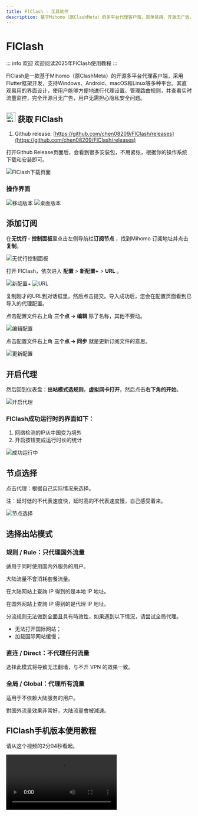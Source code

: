 ```yaml
---
title: FlClash - 工具软件
description: 基于Mihomo（原ClashMeta）的多平台代理客户端，简单易用，开源无广告。
---
```


# FlClash

::: info 欢迎
欢迎阅读2025年FlClash使用教程
:::

FlClash是一款基于Mihomo（原ClashMeta）的开源多平台代理客户端，采用Flutter框架开发，支持Windows、Android、macOS和Linux等多种平台。其直观易用的界面设计，使用户能够方便地进行代理设置、管理路由规则，并查看实时流量监控，完全开源且无广告，用户无需担心隐私安全问题。

## <img src="/images/image_spaces_2FtaiByLw8cj0IZKJTlaiM_2Fuploads_2Fu2sHeQjHJurcgVhJB1zO_2Ficon_2.png" width="26" height="26" alt="FlClash图标"> 获取 FlClash

1. Github release: [https://github.com/chen08209/FlClash/releases](https://github.com/chen08209/FlClash/releases)

打开Github Release页面后，会看到很多安装包，不用紧张，根据你的操作系统下载和安装即可。

<img src="/images/image_spaces_2FtaiByLw8cj0IZKJTlaiM_2Fuploads_2FmV6rxFWJRr8WsZsZFpbr_2Fimage_3.png" alt="FlClash下载页面">

### 操作界面

<img src="/images/image_spaces_2FtaiByLw8cj0IZKJTlaiM_2Fuploads_2FW2zBR48roOx17y7sNV6x_2Fmobile_1.gif" alt="移动版本"> <img src="/images/image_spaces_2FtaiByLw8cj0IZKJTlaiM_2Fuploads_2FOgxjjepQyUiBKRRpzqkt_2Fdesktop_2.gif" alt="桌面版本">

## 添加订阅

在**无忧行 - 控制面板**里点击左侧导航栏**订阅节点** ，找到Mihomo 订阅地址并点击**复制**。

<img src="/images/image_spaces_2FtaiByLw8cj0IZKJTlaiM_2Fuploads_2Fbf6ZGnMBZioZr9rD5P5J_2Fimage_2.png" alt="无忧行控制面板">

打开 FlClash，依次进入 **配置** > **新配置+** > **URL** 。

<img src="/images/image_spaces_2FtaiByLw8cj0IZKJTlaiM_2Fuploads_2FA1tnxVXgicb51EQ4sbmy_2Fimage_3.png" alt="新配置+"> <img src="/images/image_spaces_2FtaiByLw8cj0IZKJTlaiM_2Fuploads_2FUCyxhXIZubhodcSGWnUg_2Fimage_1.png" alt="URL">

复制刚才的URL到对话框里，然后点击提交。导入成功后，您会在配置页面看到已导入的代理配置。

点击配置文件右上角 **三个点 -> 编辑** 除了名称，其他不要动。

<img src="/images/image_spaces_2FtaiByLw8cj0IZKJTlaiM_2Fuploads_2FZ1SIaan4pDUJBVK1Eag5_2Fimage_2.png" alt="编辑配置">

点击配置文件右上角 **三个点 -> 同步** 就是更新订阅文件的意思。

<img src="/images/image_spaces_2FtaiByLw8cj0IZKJTlaiM_2Fuploads_2FSUZB0uhm5ulHogGxgLEG_2Fimage_3.png" alt="更新配置">

## 开启代理

然后回到仪表盘：**出站模式选规则**，**虚拟网卡打开**，然后点击**右下角的开始**。

<img src="/images/image_spaces_2FtaiByLw8cj0IZKJTlaiM_2Fuploads_2FMsBeIDztWugUwwvG8IFR_2Fimage_1.png" alt="开启代理">

### FlClash成功运行时的界面如下：

1. 网络检测的IP从中国变为境外
2. 开启按钮变成运行时长的统计

<img src="/images/image_spaces_2FtaiByLw8cj0IZKJTlaiM_2Fuploads_2FEwI9BEZZXjF4t3HaMnab_2Fimage_2.png" alt="成功运行中">

## 节点选择

点击代理：根据自己实际情况来选择。

注：延时低的不代表速度快，延时高的不代表速度慢，自己感受着来。

<img src="/images/image_spaces_2FtaiByLw8cj0IZKJTlaiM_2Fuploads_2FliJ718yvcBlnxgOf1dw6_2Fimage_3.png" alt="节点选择">

## 选择出站模式

### **规则 / Rule：只代理国外流量**

适用于同时使用国内外服务的用户。

大陆流量不會消耗套餐流量。

在大陆网站上查詢 IP 得到的是本地 IP 地址。

在国外网站上查詢 IP 得到的是代理 IP 地址。

分流规则无法做到全面且具有時效性，如果遇到以下情況，请尝试全局代理。

* 无法打开国际网站；
* 加载国际网站缓慢；

### **直连 / Direct：不代理任何流量**

选择此模式将导致无法翻墙，与不开 VPN 的效果一致。

### **全局 / Global：代理所有流量**

适用于不依赖大陆服务的用户。

對国外流量效果非常好，大陆流量會被減速。

## FlClash手机版本使用教程

请从这个视频的2分04秒看起。

<video src="https://www.youtube.com/watch?t=124s&v=HtZWdMHui6I" controls></video>
